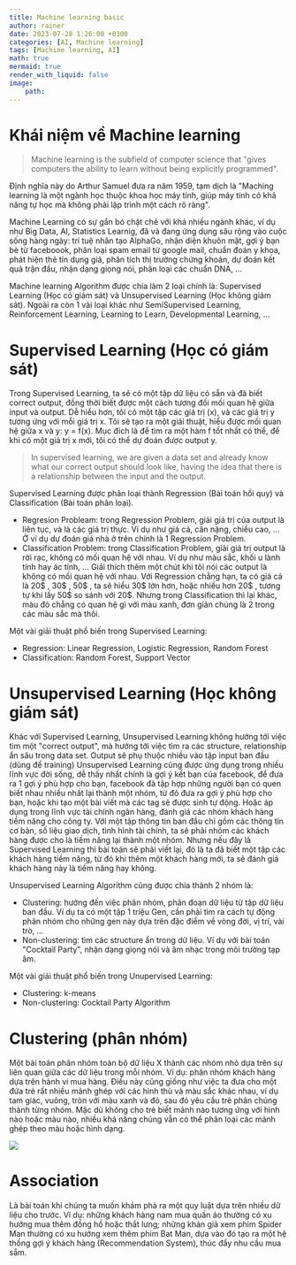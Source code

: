 ```yaml
---
title: Machine learning basic
author: rainer
date: 2023-07-28 1:26:00 +0300
categories: [AI, Machine learning]
tags: [Machine learning, AI]
math: true
mermaid: true
render_with_liquid: false
image:
    path: 
---
```



# Khái niệm về Machine learning

> Machine learning is the subfield of computer science that "gives computers the ability to learn without being explicitly programmed".

Định nghĩa này do Arthur Samuel đưa ra năm 1959, tạm dịch là "Maching learning là một ngành học thuộc khoa học máy tính, giúp máy tính có khả năng tự học mà không phải lập trình một cách rõ ràng".

Machine Learning có sự gắn bó chặt chẽ với khá nhiều ngành khác, ví dụ như Big Data, AI, Statistics Learnig, đã và đang ứng dụng sâu rộng vào cuộc sống hàng ngày: trí tuệ nhân tạo AlphaGo, nhận diện khuôn mặt, gợi ý bạn bè từ faceboook, phân loại spam email từ google mail, chuẩn đoán y khoa, phát hiện thẻ tín dụng giả, phân tích thị trường chứng khoán, dự đoán kết quả trận đấu, nhận dạng giọng nói, phân loại các chuẩn DNA, ...

Machine learning Algorithm được chia làm 2 loại chính là: Supervised Learning (Học có giám sát) và Unsupervised Learning (Học không giám sát). Ngoài ra còn 1 vài loại khác như SemiSupervised Learning, Reinforcement Learning, Learning to Learn, Developmental Learning, ...

# Supervised Learning (Học có giám sát)

Trong Supervised Learning, ta sẽ có một tập dữ liệu có sẵn và đã biết correct output, đồng thời biết được một cách tương đối mối quan hệ giữa input và output. Dễ hiểu hơn, tôi có một tập các giá trị (x), và các giá trị y tương ứng với mỗi giá trị x. Tôi sẽ tạo ra một giải thuật, hiểu được mối quan hệ giữa x và y: y = f(x). Mục đích là để tìm ra một hàm f tốt nhất có thể, để khi có một giá trị x mới, tôi có thể dự đoán được output y.

>In supervised learning, we are given a data set and already know what our correct output should look like, having the idea that there is a relationship between the input and the output.

Supervised Learning được phân loại thành Regression (Bài toán hồi quy) và Classification (Bài toán phân loại).
- Regresion Probleam: trong Regression Problem, giải giá trị của output là liên tục, và là các giá trị thực. Ví dụ như giá cả, cân nặng, chiều cao, ... Ở ví dụ dự đoán giá nhà ở trên chính là 1 Regression Problem.
- Classification Problem: trong Classification Problem, giải giá trị output là rời rạc, không có mối quan hệ với nhau. Ví dụ như màu sắc, khối u lành tính hay ác tính, ... Giải thích thêm một chút khi tôi nói các output là không có mối quan hệ với nhau. Với Regression chẳng hạn, ta có giá cả là 20$ , 30$ , 50$ , ta sẽ hiểu 30$ lớn hơn, hoặc nhiều hơn 20$ , tương tự khi lấy 50$ so sánh với 20$. Nhưng trong Classification thì lại khác, màu đỏ chẳng có quan hệ gì với màu xanh, đơn giản chúng là 2 trong các màu sắc mà thôi.

Một vài giải thuật phổ biến trong Supervised Learning:
- Regression: Linear Regression, Logistic Regression, Random Forest
- Classification: Random Forest, Support Vector

# Unsupervised Learning (Học không giám sát)

Khác với Supervised Learning, Unsupervised Learning không hướng tới việc tìm một "correct output", mà hướng tới việc tìm ra các structure, relationship ẩn sâu trong data set. Output sẽ phụ thuộc nhiều vào tập input ban đầu (dùng để training) Unsupervised Learning cũng được ứng dụng trong nhiều lĩnh vực đời sống, dễ thấy nhất chính là gợi ý kết bạn của facebook, để đưa ra 1 gợi ý phù hợp cho bạn, facebook đã tập hợp những người bạn có quen biết nhau nhiều nhất lại thành một nhóm, từ đó đưa ra gợi ý phù hợp cho bạn, hoặc khi tạo một bài viết mà các tag sẽ được sinh tự động. Hoặc áp dụng trong lĩnh vực tài chính ngân hàng, đánh giá các nhóm khách hàng tiềm năng cho công ty. Với một tập thông tin ban đầu chỉ gồm các thông tin cơ bản, số liệu giao dịch, tình hình tài chính, ta sẽ phải nhóm các khách hàng được cho là tiềm năng lại thành một nhóm. Nhưng nếu đây là Supervised Learning thì bài toán sẽ phải viết lại, đó là ta đã biết một tập các khách hàng tiềm năng, từ đó khi thêm một khách hàng mới, ta sẽ đánh giá khách hàng này là tiềm năng hay không.

Unsupervised Learning Algorithm cũng được chia thành 2 nhóm là:

- Clustering: hướng đến việc phân nhóm, phân đoạn dữ liệu từ tập dữ liệu ban đầu. Ví dụ ta có một tập 1 triệu Gen, cần phải tìm ra cách tự động phân nhóm cho những gen này dựa trên đặc điểm về vòng đời, vị trí, vài trò, ...
- Non-clustering: tìm các structure ẩn trong dữ liệu. Ví dụ với bài toán "Cocktail Party", nhận dạng giọng nói và âm nhạc trong môi trường tạp âm.

Một vài giải thuật phổ biến trong Unupervised Learning:

- Clustering: k-means
- Non-clustering: Cocktail Party Algorithm

# Clustering (phân nhóm)

Một bài toán phân nhóm toàn bộ dữ liệu X thành các nhóm nhỏ dựa trên sự liên quan giữa các dữ liệu trong mỗi nhóm. Ví dụ: phân nhóm khách hàng dựa trên hành vi mua hàng. Điều này cũng giống như việc ta đưa cho một đứa trẻ rất nhiều mảnh ghép với các hình thù và màu sắc khác nhau, ví dụ tam giác, vuông, tròn với màu xanh và đỏ, sau đó yêu cầu trẻ phân chúng thành từng nhóm. Mặc dù không cho trẻ biết mảnh nào tương ứng với hình nào hoặc màu nào, nhiều khả năng chúng vẫn có thể phân loại các mảnh ghép theo màu hoặc hình dạng.

![](/assets/img/post/ML_Basic/1.jpg)

# Association

Là bài toán khi chúng ta muốn khám phá ra một quy luật dựa trên nhiều dữ liệu cho trước. Ví dụ: những khách hàng nam mua quần áo thường có xu hướng mua thêm đồng hồ hoặc thắt lưng; những khán giả xem phim Spider Man thường có xu hướng xem thêm phim Bat Man, dựa vào đó tạo ra một hệ thống gợi ý khách hàng (Recommendation System), thúc đẩy nhu cầu mua sắm.